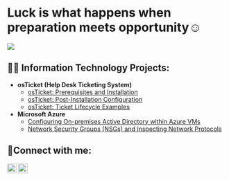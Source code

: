 <h1>Luck is what happens when preparation meets opportunity</a>☺</h1>

![](https://komarev.com/ghpvc/?username=abdulkgaf)

<h2>👨‍💻 Information Technology Projects:</h2>

- <b>osTicket (Help Desk Ticketing System)</b>
  - [osTicket: Prerequisites and Installation](https://github.com/abdulkgaf/osticket-prereqs)
  - [osTicket: Post-Installation Configuration](https://github.com/abdulkgaf/post-install-config)
  - [osTicket: Ticket Lifecycle Examples](https://github.com/abdulkgaf/ticket-lifecycle)
- <b>Microsoft Azure</b>
  - [Configuring On-premises Active Directory within Azure VMs](https://github.com/joshmadakorcc/configure-ad)
  - [Network Security Groups (NSGs) and Inspecting Network Protocols](https://github.com/abdulkgaf/azure-network-protocols)

<h2>🤳Connect with me:</h2>


[<img align="left" alt="Josh | LinkedIn" width="22px" src="https://cdn.jsdelivr.net/npm/simple-icons@v3/icons/linkedin.svg" />][linkedin]
[<img align="left" alt="Josh | Instagram" width="22px" src="https://cdn.jsdelivr.net/npm/simple-icons@v3/icons/instagram.svg" />][instagram]


[instagram]: https://www.instagram.com/hush.gote/
[linkedin]: https://www.linkedin.com/in/abdul-karim-gafai-3516b11ba/
